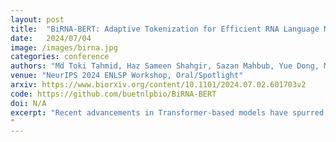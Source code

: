 ```yaml
---
layout: post
title:  "BiRNA-BERT: Adaptive Tokenization for Efficient RNA Language Modeling"
date:   2024/07/04
image: /images/birna.jpg
categories: conference
authors: "Md Toki Tahmid, Haz Sameen Shahgir, Sazan Mahbub, Yue Dong, Md Shamsuzzoha Bayzid"
venue: "NeurIPS 2024 ENLSP Workshop, Oral/Spotlight"
arxiv: https://www.biorxiv.org/content/10.1101/2024.07.02.601703v2
code: https://github.com/buetnlpbio/BiRNA-BERT
doi: N/A
excerpt: "Recent advancements in Transformer-based models have spurred interest in their use for biological sequence analysis. However, adapting models like BERT is challenging due to sequence length, often requiring truncation for proteomics and genomics tasks. Additionally, advanced tokenization and relative positional encoding techniques for long contexts in NLP are often not directly transferable to DNA/RNA sequences, which require nucleotide or character-level encodings for tasks such as 3D torsion angle prediction. To tackle these challenges, we propose an adaptive dual tokenization scheme for bioinformatics that utilizes both nucleotide-level (NUC) and efficient BPE tokenizations. Building on the dual tokenization, we introduce BiRNA-BERT, a 117M parameter Transformer encoder pretrained with our proposed tokenization on 36 million coding and non-coding RNA sequences. BiRNA-BERT achieves state-of-the-art results in long-sequence downstream tasks and performs comparable to 6 times larger models in short-sequence tasks with 27 times less pre-training compute. In addition, our empirical experiments and ablation studies demonstrate that NUC is often preferable over BPE for bioinformatics tasks, given sufficient VRAM availability. This further highlights the advantage of BiRNA-BERT, which can dynamically adjust its tokenization strategy based on sequence length. It utilizes NUC for shorter sequences and switching to BPE for longer ones, eliminating the need for truncation.
"
---
```

